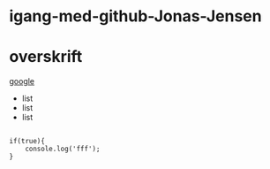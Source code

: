 # igang-med-github-Jonas-Jensen

# overskrift

[google](http://google.dk)

* list
* list 
* list
```

if(true){
    console.log('fff');
}

```